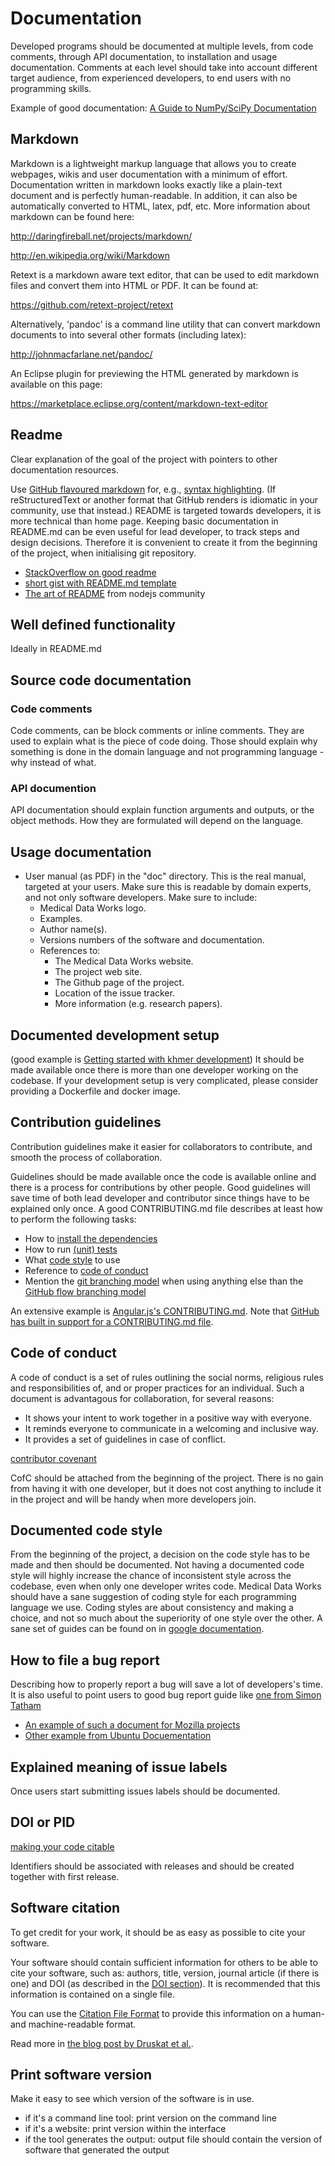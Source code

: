 # Documentation

Developed programs should be documented at multiple levels, from code comments, through API documentation, to installation and usage documentation.
Comments at each level should take into account different target audience, from experienced developers, to end users with no programming skills.

Example of good documentation: [A Guide to NumPy/SciPy Documentation](https://numpydoc.readthedocs.io/en/latest/format.html#docstring-standard)

## Markdown

Markdown is a lightweight markup language that allows you to create webpages, wikis and user documentation with a minimum of effort. Documentation written in markdown looks exactly like a plain-text document and is perfectly human-readable. In addition, it can also be automatically converted to HTML, latex, pdf, etc.
More information about markdown can be found here:

<http://daringfireball.net/projects/markdown/>

<http://en.wikipedia.org/wiki/Markdown>

Retext is a markdown aware text editor, that can be used to edit markdown files and convert them into HTML or PDF. It can be found at:

<https://github.com/retext-project/retext>

Alternatively, 'pandoc' is a command line utility that can convert markdown documents to into several other formats (including latex):

<http://johnmacfarlane.net/pandoc/>

An Eclipse plugin for previewing the HTML generated by markdown is available on this page:

<https://marketplace.eclipse.org/content/markdown-text-editor>

## Readme

Clear explanation of the goal of the project with pointers to other documentation resources.

Use [GitHub flavoured markdown](https://help.github.com/categories/writing-on-github) for, e.g.,
[syntax highlighting](https://help.github.com/articles/creating-and-highlighting-code-blocks).
(If reStructuredText or another format that GitHub renders is idiomatic in your community,
use that instead.)
README is targeted towards developers, it is more technical than home page.
Keeping basic documentation in README.md can be even useful for lead developer,
to track steps and design decisions.
Therefore it is convenient to create it from the beginning of the project,
when initialising git repository.

* [StackOverflow on good readme](https://web.archive.org/web/20170426031931/http://stackoverflow.com:80/questions/2304863/how-to-write-a-good-readme)
* [short gist with README.md template](https://gist.github.com/jxson/1784669)
* [The art of README](https://github.com/noffle/art-of-readme/blob/master/README.md) from nodejs community

## Well defined functionality

Ideally in README.md

## Source code documentation

### Code comments

Code comments, can be block comments or inline comments. They are used to explain what is the piece of code doing. Those should explain why something is done in the domain language and not programming language - why instead of what.

### API documention

API documentation should explain function arguments and outputs, or the object methods. How they are formulated will depend on the language.

## Usage documentation

* User manual (as PDF) in the "doc" directory. This is the real manual, targeted at your users. Make sure this is readable by domain experts, and not only software developers. Make sure to include:
    * Medical Data Works logo.
    * Examples.
    * Author name(s).
    * Versions numbers of the software and documentation.
    * References to:
        * The Medical Data Works website.
        * The project web site.
        * The Github page of the project.
        * Location of the issue tracker.
        * More information (e.g. research papers).

## Documented development setup

(good example is [Getting started with khmer development](http://khmer.readthedocs.org/en/latest/dev/getting-started.html))
It should be made available once there is more than one developer working on the codebase. If your development setup is very complicated, please consider providing a Dockerfile and docker image.

## Contribution guidelines

Contribution guidelines make it easier for collaborators to contribute, and smooth the process of collaboration.

Guidelines should be made available once the code is available online and there is a process
for contributions by other people. Good guidelines will save time of both lead
developer and contributor since things have to be explained only once. A good CONTRIBUTING.md
file describes at least how to perform the following tasks:

* How to [install the dependencies](#documented-development-setup)
* How to run [(unit) tests](https://the-turing-way.netlify.app/reproducible-research/testing/testing-unittest)
* What [code style](https://the-turing-way.netlify.app/reproducible-research/code-quality/code-quality-style.html) to use
* Reference to [code of conduct](#code-of-conduct)
* Mention the [git branching model](https://www.atlassian.com/git/tutorials/comparing-workflows) when using anything else than the [GitHub flow branching model](https://guides.github.com/introduction/flow/)

An extensive example is [Angular.js's CONTRIBUTING.md](https://github.com/angular/angular.js/blob/master/CONTRIBUTING.md). Note that [GitHub has built in support for a CONTRIBUTING.md file](https://github.com/blog/1184-contributing-guidelines).

## Code of conduct

A code of conduct is a set of rules outlining the social norms, religious rules and responsibilities of, and or proper practices for an individual. Such a document is advantagous for collaboration, for several reasons:

* It shows your intent to work together in a positive way with everyone.
* It reminds everyone to communicate in a welcoming and inclusive way.
* It provides a set of guidelines in case of conflict.

[contributor covenant](http://contributor-covenant.org/)

CofC should be attached from the beginning of the project. There is no gain from having it with one
developer, but it does not cost anything to include it in the project and will be handy when more
developers join.

## Documented code style

From the beginning of the project, a decision on the code style has to be made
and then should be documented. Not having a documented code style will highly
increase the chance of inconsistent style across the codebase, even when only
one developer writes code. Medical Data Works should have a sane suggestion of coding style
for each programming language we use. Coding styles are about consistency
and making a choice, and not so much about the superiority of one style over the other.
A sane set of guides can be found on in [google documentation](https://github.com/google/styleguide).

## How to file a bug report

Describing how to properly report a bug will save a lot of developers's time.
It is also useful to point users to good bug report guide like [one from Simon Tatham]( http://www.chiark.greenend.org.uk/~sgtatham/bugs.html)

* [An example of such a document for Mozilla projects](https://developer.mozilla.org/en-US/docs/Mozilla/QA/Bug_writing_guidelines)
* [Other example from Ubuntu Docuementation](https://help.ubuntu.com/community/ReportingBugs)

## Explained meaning of issue labels

Once users start submitting issues labels should be documented.

## DOI or PID

[making your code citable](https://guides.github.com/activities/citable-code/)

Identifiers should be associated with releases and should be created together with first release.

## Software citation

To get credit for your work, it should be as easy as possible to cite your software.

Your software should contain sufficient information for others to be able to cite your software, such as: authors, title, version, journal article (if there is one) and DOI (as described in the [DOI section](documentation.md#doi-or-pid)). It is recommended that this information is contained on a single file.

You can use the [Citation File Format](https://citation-file-format.github.io/) to provide this information on a human- and machine-readable format.

Read more in [the blog post by Druskat et al.](https://software.ac.uk/blog/2017-12-12-standard-format-citation-files).

## Print software version

Make it easy to see which version of the software is in use.

* if it's a command line tool: print version on the command line
* if it's a website: print version within the interface
* if the tool generates the output: output file should contain the version of software that generated the output
